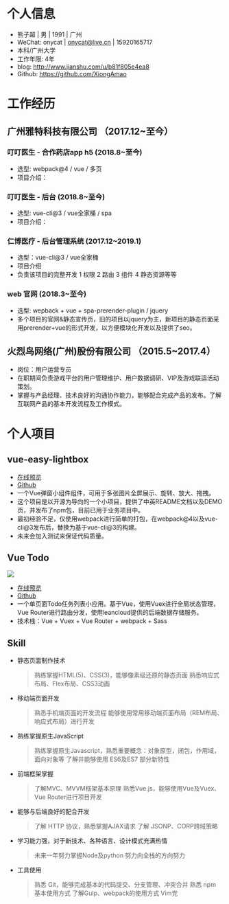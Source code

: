 
# 个人信息

- 熊子超 | 男 | 1991 | 广州
- WeChat: onycat | onycat@live.cn | 15920165717
- 本科/广州大学
- 工作年限: 4年
- blog: http://www.jianshu.com/u/b81f805e4ea8
- Github: https://github.com/XiongAmao

# 工作经历

## 广州雅特科技有限公司 （2017.12~至今）

### 叮叮医生 - 合作药店app h5 (2018.8~至今)

- 选型: webpack@4 / vue / 多页
- 项目介绍：

### 叮叮医生 - 后台 (2018.8~至今)

- 选型: vue-cli@3 / vue全家桶 / spa
- 项目介绍：

### 仁博医疗 - 后台管理系统 (2017.12~2019.1)

- 选型：vue-cli@3 / vue全家桶
- 项目介绍
- 负责该项目的完整开发 1 权限 2 路由 3 组件 4 静态资源等等

### web 官网 (2018.3~至今)

- 选型: wepback + vue + spa-prerender-plugin / jquery
- 多个项目的官网&静态宣传页，旧的项目以jquery为主，新项目的静态页面采用prerender+vue的形式开发，以方便模块化开发以及提供了seo。

## 火烈鸟网络(广州)股份有限公司 （2015.5~2017.4）

- 岗位：用户运营专员
- 在职期间负责游戏平台的用户管理维护、用户数据调研、VIP及游戏联运活动策划。
- 掌握与产品经理、技术良好的沟通协作能力，能够配合完成产品的发布。了解互联网产品的基本开发流程及工作模式。

# 个人项目

## vue-easy-lightbox

- [在线预览](https://onycat.com/vue-easy-lightbox/)
- [Github](https://github.com/XiongAmao/vue-easy-lightbox)
- 一个Vue弹窗小组件组件，可用于多张图片全屏展示、旋转、放大、拖拽。
- 这个项目是以开源为导向的一个小项目，提供了中英README文档以及DEMO页，并发布了npm包，目前已用于业务项目中。
- 最初经验不足，仅使用webpack进行简单的打包，在webpack@4以及vue-cli@3发布后，替换为基于vue-cli@3的构建。
- 未来会加入测试来保证代码质量。

## Vue Todo

![](https://xiongamao.github.io/Resume/images/cover/vue-todo-1.jpg)

- [在线预览](https://xiongamao.github.io/Vue-todolist-demo/dist/)
- [Github](https://github.com/XiongAmao/Vue-todolist-demo/)
- 一个单页面Todo任务列表小应用。基于Vue，使用Vuex进行全局状态管理，Vue Router进行路由分发，使用leancloud提供的后端数据存储服务。
- 技术栈：Vue + Vuex + Vue Router + webpack + Sass

## Skill

- 静态页面制作技术
    > 熟练掌握HTML(5)、CSS(3)，能够像素级还原的静态页面
    > 熟悉响应式布局、Flex布局、CSS3动画

- 移动端页面开发
    > 熟悉手机端页面的开发流程
    > 能够使用常用移动端页面布局（REM布局、响应式布局）进行开发

- 熟练掌握原生JavaScript
    > 熟练掌握原生Javascript，熟悉重要概念：对象原型，闭包，作用域，面向对象等
    > 了解并能够使用 ES6及ES7 部分新特性

- 前端框架掌握
    > 了解MVC、MVVM框架基本原理
    > 熟悉Vue.js，能够使用Vue及Vuex、Vue Router进行项目开发

- 能够与后端良好的配合开发
    > 了解 HTTP 协议，熟悉掌握AJAX请求
    > 了解 JSONP、CORP跨域策略

- 学习能力强，对于新技术、各种语言、设计模式充满热情
    > 未来一年努力掌握Node及python
    > 努力向全栈的方向努力

- 工具使用
    > 熟悉 Git，能够完成基本的代码提交、分支管理、冲突合并
    > 熟悉 npm 基本使用方式
    > 了解Gulp、webpack的使用方式
    > Vim党
